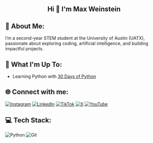 <h2 align="center">Hi 👋 I'm Max Weinstein</h2>

## 💫 About Me:
I’m a second-year STEM student at the University of Austin (UATX), passionate about exploring coding, artificial intelligence, and building impactful projects.

## 🚀 What I'm Up To:
- Learning Python with [30 Days of Python](https://github.com/Asabeneh/30-Days-Of-Python)

## 🌐 Connect with me:
[![Instagram](https://img.shields.io/badge/Instagram-%23E4405F.svg?logo=Instagram&logoColor=white)](https://instagram.com/maxjweinstein) 
[![LinkedIn](https://img.shields.io/badge/LinkedIn-%230077B5.svg?logo=linkedin&logoColor=white)](https://linkedin.com/in/maxjweinstein) 
[![TikTok](https://img.shields.io/badge/TikTok-%23000000.svg?logo=TikTok&logoColor=white)](https://tiktok.com/@maxweinstein841) 
[![X](https://img.shields.io/badge/X-black.svg?logo=X&logoColor=white)](https://x.com/maxweinstein_) 
[![YouTube](https://img.shields.io/badge/YouTube-%23FF0000.svg?logo=YouTube&logoColor=white)](https://youtube.com/@maxjweisntein) 

## 💻 Tech Stack:
![Python](https://img.shields.io/badge/python-3670A0?style=for-the-badge&logo=python&logoColor=ffdd54) 
![Git](https://img.shields.io/badge/git-%23F05033.svg?style=for-the-badge&logo=git&logoColor=white)
